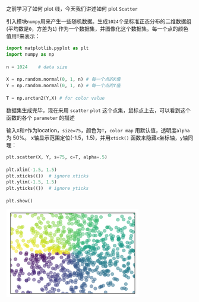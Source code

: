 
之前学习了如何 plot 线，今天我们讲述如何 plot `Scatter`

<!-- more -->

引入模块`numpy`用来产生一些随机数据。生成`1024`个呈标准正态分布的二维数据组 (平均数是`0`，方差为`1`) 作为一个数据集，并图像化这个数据集。每一个点的颜色值用`T`来表示：


```python
import matplotlib.pyplot as plt
import numpy as np

n = 1024    # data size

X = np.random.normal(0, 1, n) # 每一个点的X值
Y = np.random.normal(0, 1, n) # 每一个点的Y值

T = np.arctan2(Y,X) # for color value
```

数据集生成完毕，现在来用 `scatter` `plot` 这个点集，鼠标点上去，可以看到这个函数的各个 `parameter` 的描述

输入`X`和`Y`作为location，`size=75`，颜色为`T`，`color map` 用默认值，透明度`alpha` 为 50%。 x轴显示范围定位(-1.5，1.5)，并用`xtick()` 函数来隐藏`x`坐标轴，`y`轴同理：


```python
plt.scatter(X, Y, s=75, c=T, alpha=.5)

plt.xlim(-1.5, 1.5)
plt.xticks(())  # ignore xticks
plt.ylim(-1.5, 1.5)
plt.yticks(())  # ignore yticks

plt.show()

```


![png](output_4_0.png)

